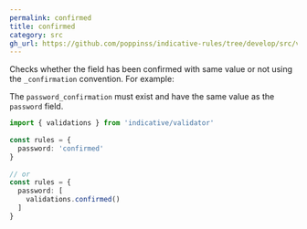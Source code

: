 ```yaml
---
permalink: confirmed
title: confirmed
category: src
gh_url: https://github.com/poppinss/indicative-rules/tree/develop/src/validations/primitives/confirmed.ts
---
```


Checks whether the field has been confirmed with same value or not using
the `_confirmation` convention. For example:
 
The `password_confirmation` must exist and have the same value as the
`password` field.
 
```ts
import { validations } from 'indicative/validator'
 
const rules = {
  password: 'confirmed'
}
 
// or
const rules = {
  password: [
    validations.confirmed()
  ]
}
```